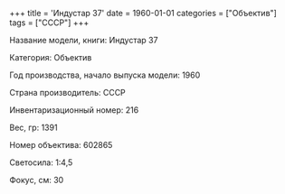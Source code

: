 +++
title = 'Индустар 37'
date = 1960-01-01
categories = ["Объектив"]
tags = ["СССР"]
+++

Название модели, книги: Индустар 37

Категория: Объектив

Год производства, начало выпуска модели: 1960

Страна производитель: СССР

Инвентаризационный номер: 216

Вес, гр: 1391

Номер объектива: 602865

Светосила: 1:4,5

Фокус, см: 30

